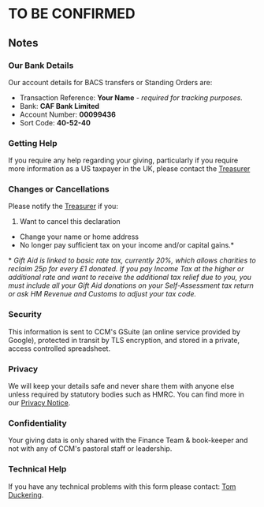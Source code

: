 ---
---
# TO BE CONFIRMED

## Notes

### Our Bank Details

Our account details for BACS transfers or Standing Orders are:

* Transaction Reference: **Your Name** - *required for tracking purposes.*
* Bank: **CAF Bank Limited**
* Account Number: **00099436**
* Sort Code: **40-52-40**

### Getting Help

If you require any help regarding your giving, particularly if you require more information as a US taxpayer in the UK, please contact the [Treasurer](mailto:treasurer@christchurchmayfair.org)

### Changes or Cancellations

Please notify the [Treasurer](mailto:treasurer@christchurchmayfair.org) if you:
1. Want to cancel this declaration
* Change your name or home address
* No longer pay sufficient tax on your income and/or capital gains.*

\* *Gift Aid is linked to basic rate tax, currently 20%, which allows charities to reclaim 25p for every £1 donated. If you pay Income Tax at the higher or additional rate and want to receive the additional tax relief due to you, you must include all your Gift Aid donations on your Self-Assessment tax return or ask HM Revenue and Customs to adjust your tax code.*

### Security

This information is sent to CCM's GSuite (an online service provided by Google), protected in transit by TLS encryption, and stored in a private, access controlled spreadsheet.

### Privacy

We will keep your details safe and never share them with anyone else unless required by statutory bodies such as HMRC. You can find more in our [Privacy Notice](/privacy-notice).

### Confidentiality

Your giving data is only shared with the Finance Team & book-keeper and not with any of CCM's pastoral staff or leadership.

### Technical Help

If you have any technical problems with this form please contact: [Tom Duckering](tom@christchurchmayfair.org).